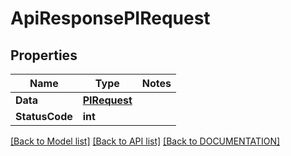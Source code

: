 # ApiResponsePIRequest

## Properties
Name | Type | Notes
------------ | ------------- | -------------
**Data** | **[**PIRequest**](../Model/PIRequest.md)**
**StatusCode** | **int**

[[Back to Model list]](../../DOCUMENTATION.md#documentation-for-models) [[Back to API list]](../../DOCUMENTATION.md#documentation-for-api-endpoints) [[Back to DOCUMENTATION]](../../DOCUMENTATION.md)
